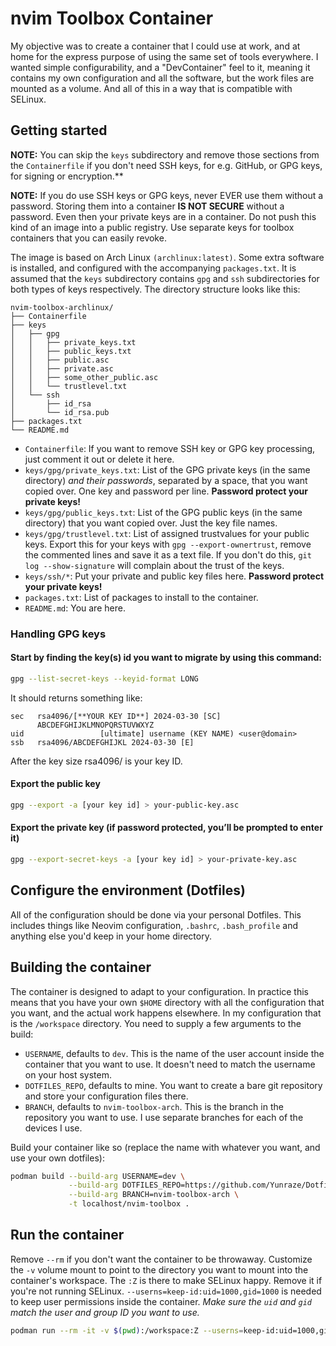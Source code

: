 # nvim Toolbox Container

My objective was to create a container that I could use at work, and at home for the express purpose of using the same set of tools everywhere. I wanted simple configurability, and a "DevContainer" feel to it, meaning it contains my own configuration and all the software, but the work files are mounted as a volume. And all of this in a way that is compatible with SELinux.

## Getting started

**NOTE:** You can skip the `keys` subdirectory and remove those sections from the `Containerfile` if you don't need SSH keys, for e.g. GitHub, or GPG keys, for signing or encryption.**

**NOTE:** If you do use SSH keys or GPG keys, never EVER use them without a password. Storing them into a container __IS NOT SECURE__ without a password. Even then your private keys are in a container. Do not push this kind of an image into a public registry. Use separate keys for toolbox containers that you can easily revoke.

The image is based on Arch Linux `(archlinux:latest)`. Some extra software is installed, and configured with the accompanying `packages.txt`. It is assumed that the `keys` subdirectory contains `gpg` and `ssh` subdirectories for both types of keys respectively. The directory structure looks like this:

```
nvim-toolbox-archlinux/
├── Containerfile
├── keys
│   ├── gpg
│   │   ├── private_keys.txt
│   │   ├── public_keys.txt
│   │   ├── public.asc
│   │   ├── private.asc
│   │   ├── some_other_public.asc
│   │   └── trustlevel.txt
│   └── ssh
│       ├── id_rsa
│       └── id_rsa.pub
├── packages.txt
└── README.md

```

* `Containerfile`: If you want to remove SSH key or GPG key processing, just comment it out or delete it here.
* `keys/gpg/private_keys.txt`: List of the GPG private keys (in the same directory) *and their passwords*, separated by a space, that you want copied over. One key and password per line. **Password protect your private keys!**
* `keys/gpg/public_keys.txt`: List of the GPG public keys (in the same directory) that you want copied over. Just the key file names.
* `keys/gpg/trustlevel.txt`: List of assigned trustvalues for your public keys. Export this for your keys with `gpg --export-ownertrust`, remove the commented lines and save it as a text file. If you don't do this, `git log --show-signature` will complain about the trust of the keys.
* `keys/ssh/*`: Put your private and public key files here. **Password protect your private keys!**
* `packages.txt`: List of packages to install to the container.
* `README.md`: You are here.

### Handling GPG keys

#### Start by finding the key(s) id you want to migrate by using this command:

```sh
gpg --list-secret-keys --keyid-format LONG
```

It should returns something like:

```
sec   rsa4096/[**YOUR KEY ID**] 2024-03-30 [SC]
      ABCDEFGHIJKLMNOPQRSTUVWXYZ
uid                 [ultimate] username (KEY NAME) <user@domain>
ssb   rsa4096/ABCDEFGHIJKL 2024-03-30 [E]
```

After the key size rsa4096/ is your key ID.

#### Export the public key

```sh
gpg --export -a [your key id] > your-public-key.asc
```

#### Export the private key (if password protected, you’ll be prompted to enter it)

```sh
gpg --export-secret-keys -a [your key id] > your-private-key.asc
```

## Configure the environment (Dotfiles)

All of the configuration should be done via your personal Dotfiles. This includes things like Neovim configuration, `.bashrc`, `.bash_profile` and anything else you'd keep in your home directory.

## Building the container

The container is designed to adapt to your configuration. In practice this means that you have your own `$HOME` directory with all the configuration that you want, and the actual work happens elsewhere. In my configuration that is the `/workspace` directory. You need to supply a few arguments to the build:

* `USERNAME`, defaults to `dev`. This is the name of the user account inside the container that you want to use. It doesn't need to match the username on your host system.
* `DOTFILES_REPO`, defaults to mine. You want to create a bare git repository and store your configuration files there.
* `BRANCH`, defaults to `nvim-toolbox-arch`. This is the branch in the repository you want to use. I use separate branches for each of the devices I use.

Build your container like so (replace the name with whatever you want, and use your own dotfiles):

```sh
podman build --build-arg USERNAME=dev \
             --build-arg DOTFILES_REPO=https://github.com/Yunraze/Dotfiles.git \
             --build-arg BRANCH=nvim-toolbox-arch \
             -t localhost/nvim-toolbox .
```

## Run the container

Remove `--rm` if you don't want the container to be throwaway. Customize the `-v` volume mount to point to the directory you want to mount into the container's workspace. The `:Z` is there to make SELinux happy. Remove it if you're not running SELinux. `--userns=keep-id:uid=1000,gid=1000` is needed to keep user permissions inside the container. *Make sure the `uid` and `gid` match the user and group ID you want to use.*

```sh
podman run --rm -it -v $(pwd):/workspace:Z --userns=keep-id:uid=1000,gid=1000 nvim-toolbox
```
